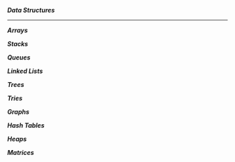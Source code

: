 ***Data Structures***

- - - 

***Arrays***

***Stacks***

***Queues***

***Linked Lists***

***Trees***

***Tries***

***Graphs***

***Hash Tables***

***Heaps***

***Matrices***
